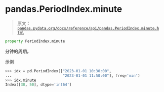 # pandas.PeriodIndex.minute

> 原文：[`pandas.pydata.org/docs/reference/api/pandas.PeriodIndex.minute.html`](https://pandas.pydata.org/docs/reference/api/pandas.PeriodIndex.minute.html)

```py
property PeriodIndex.minute
```

分钟的周期。

示例

```py
>>> idx = pd.PeriodIndex(["2023-01-01 10:30:00",
...                       "2023-01-01 11:50:00"], freq='min')
>>> idx.minute
Index([30, 50], dtype='int64') 
```
